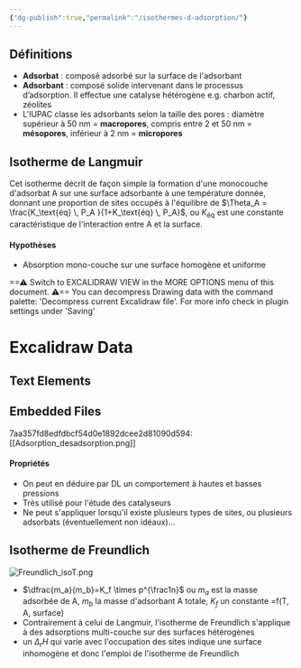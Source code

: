 ```yaml
---
{"dg-publish":true,"permalink":"/isothermes-d-adsorption/"}
---
```


## Définitions
- **Adsorbat** : composé adsorbé sur la surface de l'adsorbant
- **Adsorbant** : composé solide intervenant dans le processus d’adsorption. Il effectue une catalyse hétérogène e.g. charbon actif, zéolites
- L'IUPAC classe les adsorbants selon la taille des pores : diamètre supérieur à 50 nm = **macropores**, compris entre 2 et 50 nm = **mésopores**, inférieur à 2 nm = **micropores**

## Isotherme de Langmuir 
Cet isotherme décrit de façon simple la formation d'une monocouche d'adsorbat A sur une surface adsorbante à une température donnée, donnant une proportion de sites occupés à l'équilibre de $\Theta_A = \frac{K_\text{éq} \, P_A }{1+K_\text{éq} \, P_A}$, ou ${\displaystyle K_{\text{éq}}}$ est une constante caractéristique de l'interaction entre A et la surface.
#### Hypothèses
- Absorption mono-couche sur une surface homogène et uniforme

<div class="transclusion internal-embed is-loaded"><div class="markdown-embed">




==⚠  Switch to EXCALIDRAW VIEW in the MORE OPTIONS menu of this document. ⚠== You can decompress Drawing data with the command palette: 'Decompress current Excalidraw file'. For more info check in plugin settings under 'Saving'


# Excalidraw Data
## Text Elements
## Embedded Files
7aa357fd8edfdbcf54d0e1892dcee2d81090d594: [[Adsorption_desadsorption.png]]



</div></div>

#### Propriétés
- On peut en déduire par DL un comportement à hautes et basses pressions
- Très utilisé pour l'étude des catalyseurs
- Ne peut s'appliquer lorsqu'il existe plusieurs types de sites, ou plusieurs adsorbats (éventuellement non idéaux)...


## Isotherme de Freundlich
![Freundlich_isoT.png](/img/user/Freundlich_isoT.png)
- $\dfrac{m_a}{m_b}=K_f \times p^{\frac1n}$ ou $m_a$ est la masse adsorbée de A, $m_b$ la masse d'adsorbant A totale, $K_f$ un constante =f(T, A, surface)
- Contrairement à celui de Langmuir, l'isotherme de Freundlich s'applique à des adsorptions multi-couche sur des surfaces hétérogènes
- un ${\displaystyle \Delta _{\mathrm {r} }H}$ qui varie avec l'occupation des sites indique une surface inhomogène et donc l'emploi de l'isotherme de Freundlich